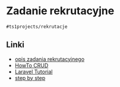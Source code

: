 # Zadanie rekrutacyjne 
```
#ts1projects/rekrutacje
```
## Linki
- [opis zadania rekrutacyjnego](doc/taskDescription.md)
- [HowTo CRUD](doc/LaravelCRUD.md)
- [Laravel Tutorial](doc/larevelTutorials.md)
- [step by step](doc/stapByStep.md)


